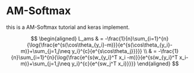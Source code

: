 # AM-Softmax
this is a AM-Softmax tutorial and keras implement.

$$
\begin{aligned}
L_ams & = -\frac{1}{n}\sum_{i=1}^{n}{\log{\frac{e^{s(\cos\theta_{y_i}-m)}}{e^{s(\cos\theta_{y_i}-m)}+\sum_{j=1,j\neq y_i}^{c}{e^{s\cos\theta_j}}}}} \\
& = -\frac{1}{n}\sum_{i=1}^{n}{\log{\frac{e^{s(w_{y_i}^T x_i -m)}}{e^{s(w_{y_i}^T x_i-m)}+\sum_{j=1,j\neq y_i}^{c}{e^{sw_j^T x_i}}}}}
\end{aligned}
$$
